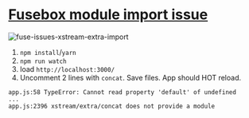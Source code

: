 # [Fusebox module import issue](https://github.com/fuse-box/fuse-box/issues/541)

![fuse-issues-xstream-extra-import](https://user-images.githubusercontent.com/736697/28611860-b1e2fb90-7206-11e7-89d3-710bc5b0b7fe.gif)

1) `npm install`/`yarn`
2) `npm run watch`
3) load `http://localhost:3000/`
4) Uncomment 2 lines with `concat`. Save files. App should HOT reload.
```
app.js:58 TypeError: Cannot read property 'default' of undefined
...
app.js:2396 xstream/extra/concat does not provide a module
```
